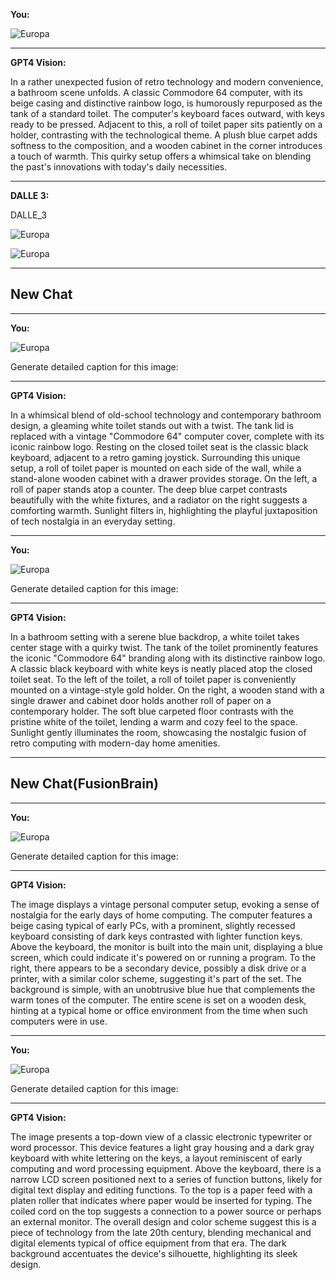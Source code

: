 **You:**

![Europa](/1162669383445913620-dalle3-0.jpg)

------------------

**GPT4 Vision:**

In a rather unexpected fusion of retro technology and modern convenience, a bathroom scene unfolds. A classic Commodore 64 computer, with its beige casing and distinctive rainbow logo, is humorously repurposed as the tank of a standard toilet. The computer's keyboard faces outward, with keys ready to be pressed. Adjacent to this, a roll of toilet paper sits patiently on a holder, contrasting with the technological theme. A plush blue carpet adds softness to the composition, and a wooden cabinet in the corner introduces a touch of warmth. This quirky setup offers a whimsical take on blending the past's innovations with today's daily necessities.

------------------

**DALLE 3:**

DALLE_3


![Europa](/1162669383445913620-dalle3-1.png)

![Europa](/1162669383445913620-dalle3-2.png)

------------------

## New Chat

------------------

**You:**

![Europa](/1162669383445913620-dalle3-2.png)

Generate detailed caption for this image:

------------------

**GPT4 Vision:**

In a whimsical blend of old-school technology and contemporary bathroom design, a gleaming white toilet stands out with a twist. The tank lid is replaced with a vintage "Commodore 64" computer cover, complete with its iconic rainbow logo. Resting on the closed toilet seat is the classic black keyboard, adjacent to a retro gaming joystick. Surrounding this unique setup, a roll of toilet paper is mounted on each side of the wall, while a stand-alone wooden cabinet with a drawer provides storage. On the left, a roll of paper stands atop a counter. The deep blue carpet contrasts beautifully with the white fixtures, and a radiator on the right suggests a comforting warmth. Sunlight filters in, highlighting the playful juxtaposition of tech nostalgia in an everyday setting.

------------------

**You:**

![Europa](/1162669383445913620-dalle3-1.png)

Generate detailed caption for this image:

------------------

**GPT4 Vision:**

In a bathroom setting with a serene blue backdrop, a white toilet takes center stage with a quirky twist. The tank of the toilet prominently features the iconic "Commodore 64" branding along with its distinctive rainbow logo. A classic black keyboard with white keys is neatly placed atop the closed toilet seat. To the left of the toilet, a roll of toilet paper is conveniently mounted on a vintage-style gold holder. On the right, a wooden stand with a single drawer and cabinet door holds another roll of paper on a contemporary holder. The soft blue carpeted floor contrasts with the pristine white of the toilet, lending a warm and cozy feel to the space. Sunlight gently illuminates the room, showcasing the nostalgic fusion of retro computing with modern-day home amenities.

------------------

## New Chat(FusionBrain)

------------------

**You:**

![Europa](/1162669383445913620-FusionBrain-1.png)

Generate detailed caption for this image:

------------------

**GPT4 Vision:**

The image displays a vintage personal computer setup, evoking a sense of nostalgia for the early days of home computing. The computer features a beige casing typical of early PCs, with a prominent, slightly recessed keyboard consisting of dark keys contrasted with lighter function keys. Above the keyboard, the monitor is built into the main unit, displaying a blue screen, which could indicate it's powered on or running a program. To the right, there appears to be a secondary device, possibly a disk drive or a printer, with a similar color scheme, suggesting it's part of the set. The background is simple, with an unobtrusive blue hue that complements the warm tones of the computer. The entire scene is set on a wooden desk, hinting at a typical home or office environment from the time when such computers were in use.

------------------

**You:**

![Europa](/1162669383445913620-FusionBrain-2.png)

Generate detailed caption for this image:

------------------

**GPT4 Vision:**

The image presents a top-down view of a classic electronic typewriter or word processor. This device features a light gray housing and a dark gray keyboard with white lettering on the keys, a layout reminiscent of early computing and word processing equipment. Above the keyboard, there is a narrow LCD screen positioned next to a series of function buttons, likely for digital text display and editing functions. To the top is a paper feed with a platen roller that indicates where paper would be inserted for typing. The coiled cord on the top suggests a connection to a power source or perhaps an external monitor. The overall design and color scheme suggest this is a piece of technology from the late 20th century, blending mechanical and digital elements typical of office equipment from that era. The dark background accentuates the device's silhouette, highlighting its sleek design.